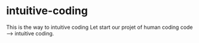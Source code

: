 # intuitive-coding
This is the way to intuitive coding
Let start our projet of human coding code --> intuitive coding.
